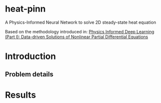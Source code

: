 # heat-pinn
A Physics-Informed Neural Network to solve 2D steady-state heat equation

Based on the methodology introduced in: [Physics Informed Deep Learning (Part I): Data-driven Solutions of Nonlinear Partial Differential Equations](https://arxiv.org/abs/1711.10561)

# Introduction

## Problem details

# Results

